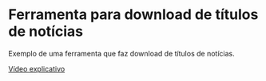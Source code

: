 # Ferramenta para download de títulos de notícias

Exemplo de uma ferramenta que faz download de títulos de notícias.

[Vídeo explicativo](https://www.youtube.com/watch?v=HOKhJT7Hp1A)